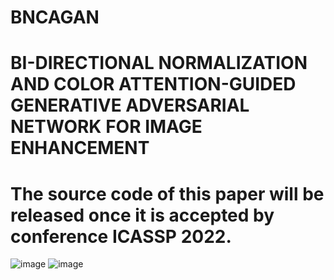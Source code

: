 # BNCAGAN
# BI-DIRECTIONAL NORMALIZATION AND COLOR ATTENTION-GUIDED GENERATIVE ADVERSARIAL NETWORK FOR IMAGE ENHANCEMENT
# The source code of this paper will be released once it is accepted by conference ICASSP 2022.
![image](https://github.com/SWU-CS-MediaLab/BNCAGAN/blob/main/BNCAGAN%20result-pictures/fiveK.png)
![image](https://github.com/SWU-CS-MediaLab/BNCAGAN/blob/main/BNCAGAN%20result-pictures/dped.png)

